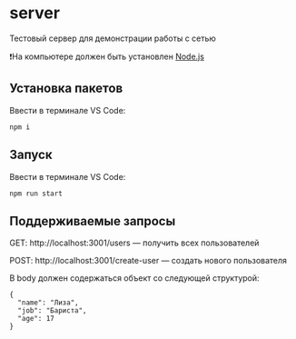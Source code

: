 # server
Тестовый сервер для демонстрации работы с сетью

❗️На компьютере должен быть установлен [Node.js](https://nodejs.org/en/download/)

## Установка пакетов
Ввести в терминале VS Code:
```
npm i
```

## Запуск
Ввести в терминале VS Code:
```
npm run start
```

## Поддерживаемые запросы

GET: http://localhost:3001/users — получить всех пользователей

POST: http://localhost:3001/create-user — создать нового пользователя

В body должен содержаться объект со следующей структурой:
```
{
  "name": "Лиза",
  "job": "Бариста",
  "age": 17
}
```
